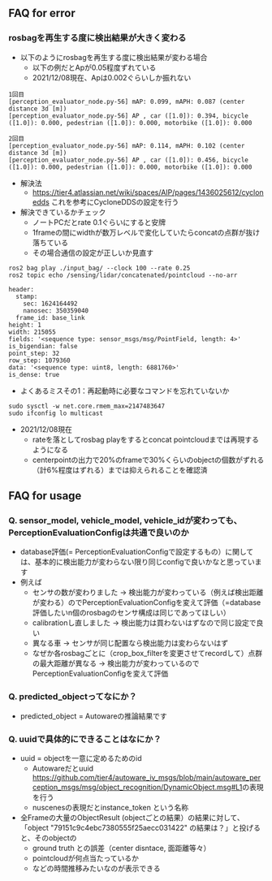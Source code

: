 
## FAQ for error

### rosbagを再生する度に検出結果が大きく変わる

- 以下のようにrosbagを再生する度に検出結果が変わる場合
  - 以下の例だとApが0.05程度ずれている
  - 2021/12/08現在、Apは0.002ぐらいしか振れない

```
1回目
[perception_evaluator_node.py-56] mAP: 0.099, mAPH: 0.087 (center distance 3d [m])
[perception_evaluator_node.py-56] AP , car ([1.0]): 0.394, bicycle ([1.0]): 0.000, pedestrian ([1.0]): 0.000, motorbike ([1.0]): 0.000

2回目
[perception_evaluator_node.py-56] mAP: 0.114, mAPH: 0.102 (center distance 3d [m])
[perception_evaluator_node.py-56] AP , car ([1.0]): 0.456, bicycle ([1.0]): 0.000, pedestrian ([1.0]): 0.000, motorbike ([1.0]): 0.000
```

- 解決法
  - <https://tier4.atlassian.net/wiki/spaces/AIP/pages/1436025612/cyclonedds> これを参考にCycloneDDSの設定を行う
- 解決できているかチェック
  - ノートPCだとrate 0.1ぐらいにすると安牌
  - 1frameの間にwidthが数万レベルで変化していたらconcatの点群が抜け落ちている
  - その場合通信の設定が正しいか見直す

```
ros2 bag play ./input_bag/ --clock 100 --rate 0.25
ros2 topic echo /sensing/lidar/concatenated/pointcloud --no-arr
```

```
header:
  stamp:
    sec: 1624164492
    nanosec: 350359040
  frame_id: base_link
height: 1
width: 215055
fields: '<sequence type: sensor_msgs/msg/PointField, length: 4>'
is_bigendian: false
point_step: 32
row_step: 1079360
data: '<sequence type: uint8, length: 6881760>'
is_dense: true

```

- よくあるミスその1：再起動時に必要なコマンドを忘れていないか

```
sudo sysctl -w net.core.rmem_max=2147483647
sudo ifconfig lo multicast
```

- 2021/12/08現在
  - rateを落としてrosbag playをするとconcat pointcloudまでは再現するようになる
  - centerpointの出力で20%のframeで30%くらいのobjectの個数がずれる（計6%程度はずれる）までは抑えられることを確認済

## FAQ for usage

### Q. sensor_model, vehicle_model, vehicle_idが変わっても、PerceptionEvaluationConfigは共通で良いのか

- database評価(= PerceptionEvaluationConfigで設定するもの）に関しては、基本的に検出能力が変わらない限り同じconfigで良いかなと思っています
- 例えば
  - センサの数が変わりました -> 検出能力が変わっている（例えば検出距離が変わる）のでPerceptionEvaluationConfigを変えて評価（=database評価したいn個のrosbagのセンサ構成は同じであってほしい）
  - calibrationし直しました -> 検出能力は買わないはずなので同じ設定で良い
  - 異なる車 -> センサが同じ配置なら検出能力は変わらないはず
  - なぜか各rosbagごとに（crop_box_filterを変更させてrecordして）点群の最大距離が異なる -> 検出能力が変わっているのでPerceptionEvaluationConfigを変えて評価

### Q. predicted_objectってなにか？

- predicted_object = Autowareの推論結果です

### Q. uuidで具体的にできることはなにか？

- uuid = objectを一意に定めるためのid
  - Autowareだとuuid <https://github.com/tier4/autoware_iv_msgs/blob/main/autoware_perception_msgs/msg/object_recognition/DynamicObject.msg#L1>の表現を行う
  - nuscenesの表現だとinstance_token という名称
- 全Frameの大量のObjectResult (objectごとの結果）の結果に対して、「object "79151c9c4ebc7380555f25aecc031422" の結果は？」と投げると、そのobjectの
  - ground truth との誤差（center disntace, 面距離等々）
  - pointcloudが何点当たっているか
  - などの時間推移みたいなのが表示できる
